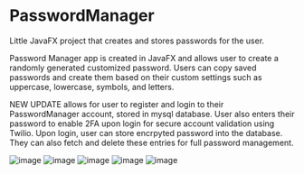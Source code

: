 # PasswordManager
Little JavaFX project that creates and stores passwords for the user.

Password Manager app is created in JavaFX and allows user to create a randomly generated customized password. 
Users can copy saved passwords and create them based on their custom settings such as uppercase, lowercase, symbols, and letters.

NEW UPDATE allows for user to register and login to their PasswordManager account, stored in mysql database. User also enters their password to enable 2FA upon login for secure account validation using Twilio. 
Upon login, user can store encrpyted password into the database. They can also fetch and delete these entries for full password management.

![image](https://github.com/user-attachments/assets/bfea21a8-3d47-46f6-939d-0138eecd0928)
![image](https://github.com/user-attachments/assets/dd05c7b6-1a0e-4974-bd8f-dddb4fbaf01a)
![image](https://github.com/user-attachments/assets/e991335d-1e6d-4806-9959-c10a2a54f6e6)
![image](https://github.com/user-attachments/assets/33e7503f-6e5e-4d88-a4cd-e5486ded906f)
![image](https://github.com/user-attachments/assets/b70620e7-68b2-4ce9-962b-891c8c475094)

